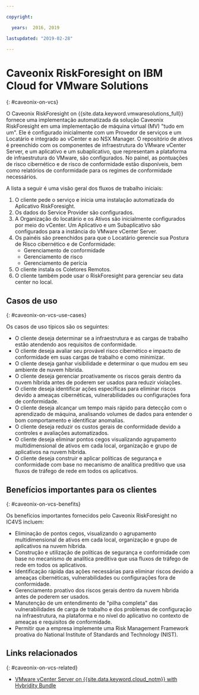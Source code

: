 ```yaml
---

copyright:

  years:  2016, 2019

lastupdated: "2019-02-28"

---
```


# Caveonix RiskForesight on IBM Cloud for VMware Solutions
{: #caveonix-on-vcs}

O Caveonix RiskForesight on {{site.data.keyword.vmwaresolutions_full}} fornece uma implementação automatizada da solução Caveonix RiskForesight em uma implementação de máquina virtual (MV) "tudo em um". Ele é configurado inicialmente com um Provedor de serviços e um Locatário e integrado ao vCenter e ao NSX Manager. O repositório de ativos é preenchido com os componentes de infraestrutura do VMware vCenter Server, e um aplicativo e um subaplicativo, que representam a plataforma de infraestrutura do VMware, são configurados. No painel, as pontuações de risco cibernético e de risco de conformidade estão disponíveis, bem como relatórios de conformidade para os regimes de conformidade necessários.

A lista a seguir é uma visão geral dos fluxos de trabalho iniciais:
1.	O cliente pede o serviço e inicia uma instalação automatizada do Aplicativo RiskForesight.
2.	Os dados do Service Provider são configurados.
3.	A Organização do locatário e os Ativos são inicialmente configurados por meio do vCenter. Um Aplicativo e um Subaplicativo são configurados para a instância do VMware vCenter Server.
4.	Os painéis são preenchidos para que o Locatário gerencie sua Postura de Risco cibernético e de Conformidade:
    - Gerenciamento de conformidade
    - Gerenciamento de risco
    - Gerenciamento de perícia
5.	O cliente instala os Coletores Remotos.
6.	O cliente também pode usar o RiskForesight para gerenciar seu data center no local.


## Casos de uso
{: #caveonix-on-vcs-use-cases}

Os casos de uso típicos são os seguintes:
- O cliente deseja determinar se a infraestrutura e as cargas de trabalho estão atendendo aos requisitos de conformidade.
-	O cliente deseja avaliar seu provável risco cibernético e impacto de conformidade em suas cargas de trabalho e como minimizar.
-	O cliente deseja ganhar visibilidade e determinar o que mudou em seu ambiente de nuvem híbrida.
-	O cliente deseja gerenciar proativamente os riscos gerais dentro da nuvem híbrida antes de poderem ser usados para reduzir violações.
-	O cliente deseja identificar ações específicas para eliminar riscos devido a ameaças cibernéticas, vulnerabilidades ou configurações fora de conformidade.
-	O cliente deseja alcançar um tempo mais rápido para detecção com o aprendizado de máquina, analisando volumes de dados para entender o bom comportamento e identificar anomalias.
-	O cliente deseja reduzir os custos gerais de conformidade devido a controles e avaliações automatizados.
-	O cliente deseja eliminar pontos cegos visualizando agrupamento multidimensional de ativos em cada local, organização e grupo de aplicativos na nuvem híbrida.
-	O cliente deseja construir e aplicar políticas de segurança e conformidade com base no mecanismo de analítica preditivo que usa fluxos de tráfego de rede em todos os aplicativos.

## Benefícios importantes para os clientes
{: #caveonix-on-vcs-benefits}

Os benefícios importantes fornecidos pelo Caveonix RiskForesight no IC4VS incluem:
-	Eliminação de pontos cegos, visualizando o agrupamento multidimensional de ativos em cada local, organização e grupo de aplicativos na nuvem híbrida.
-	Construção e utilização de políticas de segurança e conformidade com base no mecanismo de analítica preditiva que usa fluxos de tráfego de rede em todos os aplicativos.
-	Identificação rápida das ações necessárias para eliminar riscos devido a ameaças cibernéticas, vulnerabilidades ou configurações fora de conformidade.
-	Gerenciamento proativo dos riscos gerais dentro da nuvem híbrida antes de poderem ser usados.
-	Manutenção de um entendimento de "pilha completa" das vulnerabilidades de carga de trabalho e dos problemas de configuração na infraestrutura, na plataforma e no nível do aplicativo no contexto de ameaças e requisitos de conformidade.
-	Permitir que a empresa implemente uma Risk Management Framework proativa do National Institute of Standards and Technology (NIST).

## Links relacionados
{: #caveonix-on-vcs-related}

*   [VMware vCenter Server on {{site.data.keyword.cloud_notm}} with Hybridity Bundle](/docs/services/vmwaresolutions/archiref/vcs?topic=vmware-solutions-vcs-hybridity-intro)
